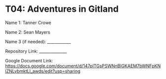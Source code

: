 # T04: Adventures in Gitland

Name 1: Tanner Crowe

Name 2: Sean Mayers

Name 3 (if needed): ____________

Repository Link: ______________

Google Document Link: https://docs.google.com/document/d/147pITGsPSWNnBlGKAEM7bWNFpKNlZNLvbmktLl_awds/edit?usp=sharing
